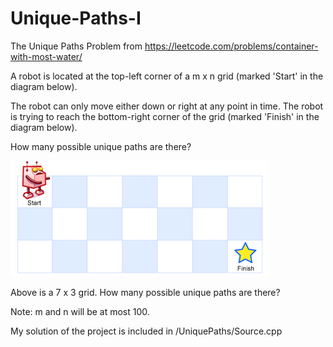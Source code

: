 # Unique-Paths-I
The Unique Paths Problem from https://leetcode.com/problems/container-with-most-water/ 

A robot is located at the top-left corner of a m x n grid (marked 'Start' in the diagram below).

The robot can only move either down or right at any point in time. The robot is trying to reach the bottom-right corner of the grid (marked 'Finish' in the diagram below).

How many possible unique paths are there?

![alt text](https://github.com/darman84/Unique-Paths-I/blob/master/GRID_IMG.PNG)

Above is a 7 x 3 grid. How many possible unique paths are there?

Note: m and n will be at most 100.

My solution of the project is included in /UniquePaths/Source.cpp

